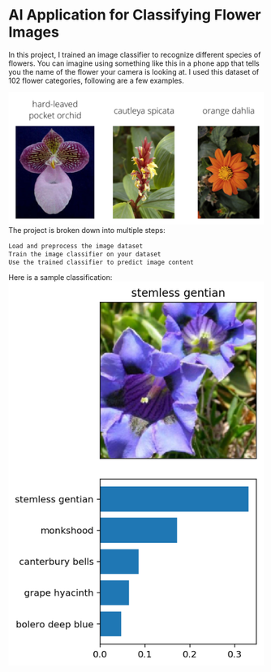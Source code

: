 # AI Application for Classifying Flower Images

In this project, I trained an image classifier to recognize different species of flowers. You can imagine using something like this in a phone app that tells you the name of the flower your camera is looking at. I used this dataset of 102 flower categories, following are a few examples.

![flowers](https://raw.githubusercontent.com/samardolui/FlowerImageClassification/master/assets/Flowers.png)
The project is broken down into multiple steps:

    Load and preprocess the image dataset
    Train the image classifier on your dataset
    Use the trained classifier to predict image content

Here is a sample classification:
![Classification results](https://github.com/samardolui/FlowerImageClassification/blob/master/assets/inference_example.png)
